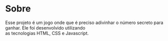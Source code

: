 # Sobre
Esse projeto é um jogo onde que é preciso adivinhar o número secreto para ganhar. Ele foi desenvolvido utilizando <br> as tecnologias HTML, CSS e Javascript.
